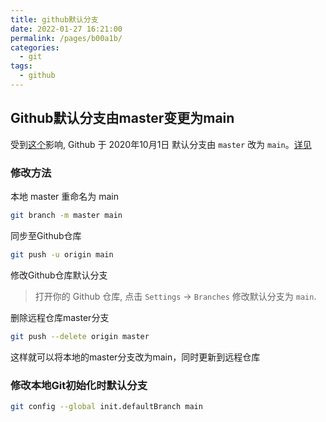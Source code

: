 ```yaml
---
title: github默认分支
date: 2022-01-27 16:21:00
permalink: /pages/b00a1b/
categories:
  - git
tags:
  - github
---
```


## Github默认分支由master变更为main

受到[这个](https://tools.ietf.org/id/draft-knodel-terminology-00.html)影响, 
Github 于 2020年10月1日 默认分支由 `master` 改为 `main`。[详见](https://links.jianshu.com/go?to=https%3A%2F%2Fgithub.blog%2Fchangelog%2F2020-10-01-the-default-branch-for-newly-created-repositories-is-now-main%2F)

### 修改方法

本地 master 重命名为 main
```sh
git branch -m master main
```

同步至Github仓库
```sh
git push -u origin main
```

修改Github仓库默认分支  
> 打开你的 Github 仓库, 点击 `Settings` -> `Branches` 修改默认分支为 `main`.

删除远程仓库master分支
```sh
git push --delete origin master
```

这样就可以将本地的master分支改为main，同时更新到远程仓库


### 修改本地Git初始化时默认分支

```sh
git config --global init.defaultBranch main
```





